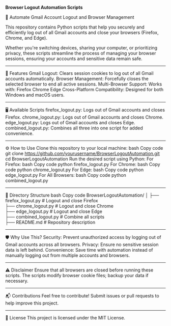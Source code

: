 **Browser Logout Automation Scripts**

🚀 Automate Gmail Account Logout and Browser Management

This repository contains Python scripts that help you securely and efficiently log out of all Gmail accounts and close your browsers (Firefox, Chrome, and Edge).

Whether you're switching devices, sharing your computer, or prioritizing privacy, these scripts streamline the process of managing your browser sessions, ensuring your accounts and sensitive data remain safe.

---------------------------------------------------------------------------------------------------------------------------------------------------------------------------------------------------------------

🔑 Features
Gmail Logout: Clears session cookies to log out of all Gmail accounts automatically.
Browser Management: Forcefully closes the selected browser to end all active sessions.
Multi-Browser Support: Works with:
Firefox
Chrome
Edge
Cross-Platform Compatibility: Designed for both Windows and macOS users.

---------------------------------------------------------------------------------------------------------------------------------------------------------------------------------------------------------------

🖥️ Available Scripts
firefox_logout.py: Logs out of Gmail accounts and closes Firefox.
chrome_logout.py: Logs out of Gmail accounts and closes Chrome.
edge_logout.py: Logs out of Gmail accounts and closes Edge.
combined_logout.py: Combines all three into one script for added convenience.

---------------------------------------------------------------------------------------------------------------------------------------------------------------------------------------------------------------

⚙️ How to Use
Clone this repository to your local machine:
bash
Copy code
git clone https://github.com/yourusername/BrowserLogoutAutomation.git
cd BrowserLogoutAutomation
Run the desired script using Python:
For Firefox:
bash
Copy code
python firefox_logout.py
For Chrome:
bash
Copy code
python chrome_logout.py
For Edge:
bash
Copy code
python edge_logout.py
For All Browsers:
bash
Copy code
python combined_logout.py

---------------------------------------------------------------------------------------------------------------------------------------------------------------------------------------------------------------

📂 Directory Structure
bash
Copy code
BrowserLogoutAutomation/
│
├── firefox_logout.py        # Logout and close Firefox  
├── chrome_logout.py         # Logout and close Chrome  
├── edge_logout.py           # Logout and close Edge  
├── combined_logout.py       # Combine all scripts  
├── README.md                # Repository description  

---------------------------------------------------------------------------------------------------------------------------------------------------------------------------------------------------------------

🛡️ Why Use This?
Security: Prevent unauthorized access by logging out of Gmail accounts across all browsers.
Privacy: Ensure no sensitive session data is left behind.
Convenience: Save time with automation instead of manually logging out from multiple accounts and browsers.

---------------------------------------------------------------------------------------------------------------------------------------------------------------------------------------------------------------

⚠️ Disclaimer
Ensure that all browsers are closed before running these scripts.
The scripts modify browser cookie files; backup your data if necessary.

---------------------------------------------------------------------------------------------------------------------------------------------------------------------------------------------------------------

📬 Contributions
Feel free to contribute! Submit issues or pull requests to help improve this project.

---------------------------------------------------------------------------------------------------------------------------------------------------------------------------------------------------------------

📄 License
This project is licensed under the MIT License.
